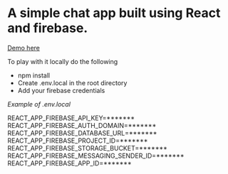 <h1>A simple chat app built using React and firebase.</h1>

<a href="https://chat.gabrielvancea.me/">Demo here</a>

<p>To play with it locally do the following</p>

<ul>
  <li>npm install</li>
  <li>Create .env.local in the root directory</li>
  <li>Add your firebase credentials</li>
</ul>

<i>Example of .env.local</i>

REACT_APP_FIREBASE_API_KEY=*******
REACT_APP_FIREBASE_AUTH_DOMAIN=*******
REACT_APP_FIREBASE_DATABASE_URL=*******
REACT_APP_FIREBASE_PROJECT_ID=*******
REACT_APP_FIREBASE_STORAGE_BUCKET=*******
REACT_APP_FIREBASE_MESSAGING_SENDER_ID=*******
REACT_APP_FIREBASE_APP_ID=*******
